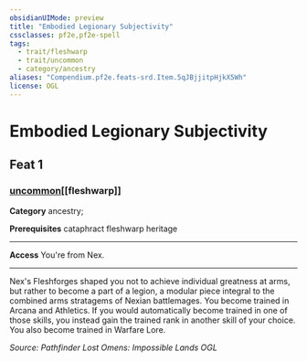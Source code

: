 ```yaml
---
obsidianUIMode: preview
title: "Embodied Legionary Subjectivity"
cssclasses: pf2e,pf2e-spell
tags:
  - trait/fleshwarp
  - trait/uncommon
  - category/ancestry
aliases: "Compendium.pf2e.feats-srd.Item.5qJBjjitpHjkX5Wh"
license: OGL
---
```

# Embodied Legionary Subjectivity
## Feat 1
### [uncommon](uncommon "Uncommon Rarity Trait")[[fleshwarp]]

**Category** ancestry; 



**Prerequisites** cataphract fleshwarp heritage
* * *
**Access** You're from Nex.

* * *

Nex's Fleshforges shaped you not to achieve individual greatness at arms, but rather to become a part of a legion, a modular piece integral to the combined arms stratagems of Nexian battlemages. You become trained in Arcana and Athletics. If you would automatically become trained in one of those skills, you instead gain the trained rank in another skill of your choice. You also become trained in Warfare Lore.

*Source: Pathfinder Lost Omens: Impossible Lands*
*OGL*